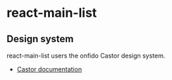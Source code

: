 # react-main-list

## Design system

react-main-list users the onfido Castor design system.

- [Castor documentation](https://castor.vercel.app/?path=/docs/intro--page)
